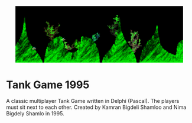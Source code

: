 <div align="center">
  <img src="/snapshot.png" width="90%">
</div>

# Tank Game 1995
A classic multiplayer Tank Game written in Delphi (Pascal). The players must sit next to each other. Created by Kamran Bigdeli Shamloo and Nima Bigdely Shamlo in 1995.
